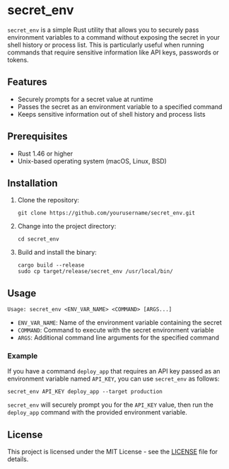 # secret_env

`secret_env` is a simple Rust utility that allows you to securely pass environment variables to a command without exposing the secret in your shell history or process list. This is particularly useful when running commands that require sensitive information like API keys, passwords or tokens.

## Features

- Securely prompts for a secret value at runtime
- Passes the secret as an environment variable to a specified command
- Keeps sensitive information out of shell history and process lists

## Prerequisites

- Rust 1.46 or higher
- Unix-based operating system (macOS, Linux, BSD)

## Installation

1. Clone the repository:

   ```
   git clone https://github.com/yourusername/secret_env.git
   ```

2. Change into the project directory:

   ```
   cd secret_env
   ```

3. Build and install the binary:

   ```
   cargo build --release
   sudo cp target/release/secret_env /usr/local/bin/
   ```

## Usage

```
Usage: secret_env <ENV_VAR_NAME> <COMMAND> [ARGS...]
```

- `ENV_VAR_NAME`: Name of the environment variable containing the secret
- `COMMAND`: Command to execute with the secret environment variable
- `ARGS`: Additional command line arguments for the specified command

### Example

If you have a command `deploy_app` that requires an API key passed as an environment variable named `API_KEY`, you can use `secret_env` as follows:

```
secret_env API_KEY deploy_app --target production
```

`secret_env` will securely prompt you for the `API_KEY` value, then run the `deploy_app` command with the provided environment variable.

## License

This project is licensed under the MIT License - see the [LICENSE](LICENSE) file for details.
